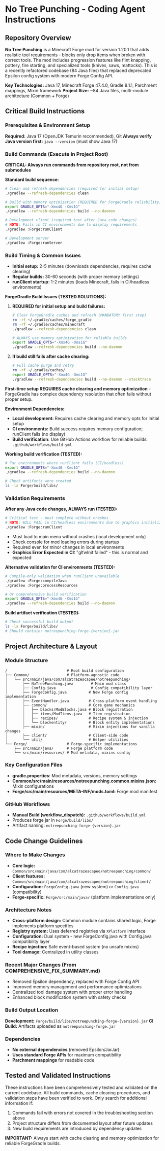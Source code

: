 # No Tree Punching - Coding Agent Instructions

## Repository Overview
**No Tree Punching** is a Minecraft Forge mod for version 1.20.1 that adds realistic tool requirements - blocks only drop items when broken with correct tools. The mod includes progression features like flint knapping, pottery, fire starting, and specialized tools (knives, saws, mattocks). This is a recently refactored codebase (84 Java files) that replaced deprecated Epsilon config system with modern Forge Config API.

**Key Technologies:** Java 17, Minecraft Forge 47.4.0, Gradle 8.1.1, Parchment mappings, Mixin framework
**Project Size:** ~84 Java files, multi-module architecture (Common + Forge)

## Critical Build Instructions

### Prerequisites & Environment Setup
**Required:** Java 17 (OpenJDK Temurin recommended), Git
**Always verify Java version first:** `java --version` (must show Java 17)

### Build Commands (Execute in Project Root)
**CRITICAL: Always run commands from repository root, not from submodules**

**Standard build sequence:**
```bash
# Clean and refresh dependencies (required for initial setup)
./gradlew --refresh-dependencies clean

# Build with memory optimization (REQUIRED for ForgeGradle reliability)
export GRADLE_OPTS="-Xmx4G -Xms1G"
./gradlew --refresh-dependencies build --no-daemon

# Development client (required test after Java code changes)
# NOTE: Fails in CI environments due to display requirements
./gradlew :Forge:runClient

# Development server
./gradlew :Forge:runServer
```

### Build Timing & Common Issues
- **Initial setup:** 2-5 minutes (downloads dependencies, requires cache clearing)
- **Regular builds:** 30-60 seconds (with proper memory settings)  
- **runClient startup:** 1-2 minutes (loads Minecraft, fails in CI/headless environments)

**ForgeGradle Build Issues (TESTED SOLUTIONS):**
1. **REQUIRED for initial setup and build failures:**
   ```bash
   # Clear ForgeGradle caches and refresh (MANDATORY first step)
   rm -rf ~/.gradle/caches/forge_gradle
   rm -rf ~/.gradle/caches/minecraft
   ./gradlew --refresh-dependencies clean
   
   # ALWAYS use memory optimization for reliable builds
   export GRADLE_OPTS="-Xmx4G -Xms1G" 
   ./gradlew --refresh-dependencies build --no-daemon
   ```

2. **If build still fails after cache clearing:**
   ```bash
   # Full cache purge and retry
   rm -rf ~/.gradle/caches/
   export GRADLE_OPTS="-Xmx4G -Xms1G"
   ./gradlew --refresh-dependencies build --no-daemon --stacktrace
   ```

**First-time setup REQUIRES cache clearing and memory optimization** - ForgeGradle has complex dependency resolution that often fails without proper setup.

**Environment Dependencies:**
- **Local development:** Requires cache clearing and memory opts for initial setup  
- **CI environments:** Build success requires memory configuration; runClient fails (no display)
- **Build verification:** Use GitHub Actions workflow for reliable builds: `.github/workflows/build.yml`

**Working build verification (TESTED):**
```bash
# For environments where runClient fails (CI/headless)
export GRADLE_OPTS="-Xmx4G -Xms1G"
./gradlew --refresh-dependencies build --no-daemon

# Check artifacts were created
ls -la Forge/build/libs/
```

### Validation Requirements
**After any Java code changes, ALWAYS run (TESTED):**
```bash
# Critical test - must complete without crashes  
# NOTE: WILL FAIL in CI/headless environments due to graphics initialization
./gradlew :Forge:runClient
```
- Must load to main menu without crashes (local development only)
- Check console for mod loading errors during startup
- Required even for minor changes in local environments
- **Graphics Error Expected in CI:** "glfwInit failed" - this is normal and expected

**Alternative validation for CI environments (TESTED):**
```bash
# Compile-only validation when runClient unavailable
./gradlew :Forge:compileJava
./gradlew :Forge:processResources

# Or comprehensive build verification
export GRADLE_OPTS="-Xmx4G -Xms1G"
./gradlew --refresh-dependencies build --no-daemon
```

**Build artifact verification (TESTED):**
```bash
# Check successful build output
ls -la Forge/build/libs/
# Should contain: notreepunching-forge-{version}.jar
```

## Project Architecture & Layout

### Module Structure
```
/                           # Root build configuration
├── Common/                 # Platform-agnostic code
│   └── src/main/java/com/alcatrazescapee/notreepunching/
│       ├── NoTreePunching.java        # Main mod class
│       ├── Config.java                # Config compatibility layer  
│       ├── ForgeConfig.java          # New Forge config implementation
│       ├── EventHandler.java         # Cross-platform event handling
│       ├── common/                   # Core game mechanics
│       │   ├── blocks/ModBlocks.java # Block registration
│       │   ├── items/ModItems.java   # Item registration  
│       │   ├── recipes/              # Recipe system & injection
│       │   └── blockentity/          # Block entity implementations
│       ├── mixin/                    # Mixin injections for vanilla changes
│       ├── client/                   # Client-side code
│       └── util/                     # Helper utilities
└── Forge/                  # Forge-specific implementations
    ├── src/main/java/      # Forge platform code
    └── src/main/resources/ # Mod metadata, mixins config
```

### Key Configuration Files
- **gradle.properties:** Mod metadata, versions, memory settings
- **Common/src/main/resources/notreepunching.common.mixins.json:** Mixin configurations
- **Forge/src/main/resources/META-INF/mods.toml:** Forge mod manifest

### GitHub Workflows
- **Manual Build (workflow_dispatch):** `.github/workflows/build.yml`
- Produces forge jar in `Forge/build/libs/`
- Artifact naming: `notreepunching-forge-{version}.jar`

## Code Change Guidelines

### Where to Make Changes
- **Core logic:** `Common/src/main/java/com/alcatrazescapee/notreepunching/common/`
- **Client features:** `Common/src/main/java/com/alcatrazescapee/notreepunching/client/`
- **Configuration:** `ForgeConfig.java` (new system) or `Config.java` (compatibility)
- **Forge-specific:** `Forge/src/main/java/` (platform implementations only)

### Architecture Notes
- **Cross-platform design:** Common module contains shared logic, Forge implements platform specifics
- **Registry system:** Uses deferred registries via `XPlatform` interface
- **Configuration:** Dual system - new ForgeConfig.java with Config.java compatibility layer
- **Recipe injection:** Safe event-based system (no unsafe mixins)
- **Tool damage:** Centralized in utility classes

### Recent Major Changes (From COMPREHENSIVE_FIX_SUMMARY.md)
- Removed Epsilon dependency, replaced with Forge Config API
- Improved memory management and performance optimizations
- Centralized tool damage system with proper error handling
- Enhanced block modification system with safety checks

### Build Output Location
**Development:** `Forge/build/libs/notreepunching-forge-{version}.jar`
**CI Build:** Artifacts uploaded as `notreepunching-forge.jar`

### Dependencies
- **No external dependencies** (removed Epsilon/JarJar)
- **Uses standard Forge APIs** for maximum compatibility
- **Parchment mappings** for readable code

## Tested and Validated Instructions
These instructions have been comprehensively tested and validated on the current codebase. All build commands, cache clearing procedures, and validation steps have been verified to work. Only search for additional information if:
1. Commands fail with errors not covered in the troubleshooting section above
2. Project structure differs from documented layout after future updates
3. New build requirements are introduced by dependency updates

**IMPORTANT:** Always start with cache clearing and memory optimization for reliable ForgeGradle builds.